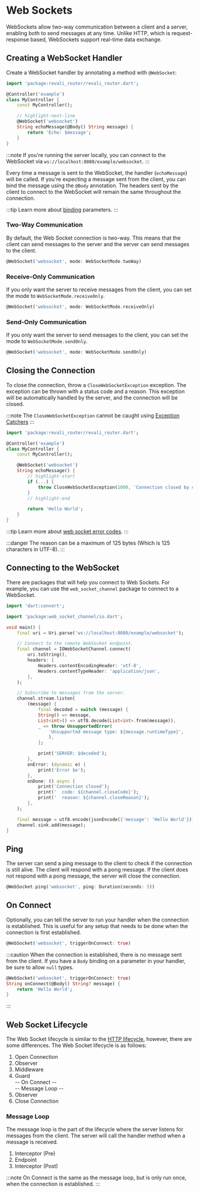 # Web Sockets

WebSockets allow two-way communication between a client and a server, enabling both to send messages at any time. Unlike HTTP, which is request-response based, WebSockets support real-time data exchange.

## Creating a WebSocket Handler

Create a WebSocket handler by annotating a method with `@WebSocket`:

```dart
import 'package:revali_router/revali_router.dart';

@Controller('example')
class MyController {
    const MyController();

    // highlight-next-line
    @WebSocket('websocket')
    String echoMessage(@Body() String message) {
        return 'Echo: $message';
    }
}
```

:::note
If you're running the server locally, you can connect to the WebSocket via `ws://localhost:8080/example/websocket`.
:::

Every time a message is sent to the WebSocket, the handler (`echoMessage`) will be called. If you're expecting a message sent from the client, you can bind the message using the `@Body` annotation. The headers sent by the client to connect to the WebSocket will remain the same throughout the connection.

:::tip
Learn more about [binding] parameters.
:::

### Two-Way Communication

By default, the Web Socket connection is two-way. This means that the client can send messages to the server and the server can send messages to the client.

```dart
@WebSocket('websocket', mode: WebSocketMode.twoWay)
```

### Receive-Only Communication

If you only want the server to receive messages from the client, you can set the mode to `WebSocketMode.receiveOnly`.

```dart
@WebSocket('websocket', mode: WebSocketMode.receiveOnly)
```

### Send-Only Communication

If you only want the server to send messages to the client, you can set the mode to `WebSocketMode.sendOnly`.

```dart
@WebSocket('websocket', mode: WebSocketMode.sendOnly)
```

## Closing the Connection

To close the connection, throw a `CloseWebSocketException` exception. The exception can be thrown with a status code and a reason. This exception will be automatically handled by the server, and the connection will be closed.

:::note
The `CloseWebSocketException` cannot be caught using [Exception Catchers][exception-catchers]
:::

```dart
import 'package:revali_router/revali_router.dart';

@Controller('example')
class MyController {
    const MyController();

    @WebSocket('websocket')
    String echoMessage() {
        // highlight-start
        if (...) {
            throw CloseWebSocketException(1000, 'Connection closed by client');
        }
        // highlight-end

        return 'Hello World';
    }
}
```

:::tip
Learn more about [web socket error codes][web-socket-error-codes].
:::

:::danger
The reason can be a maximum of 125 bytes (Which is 125 characters in UTF-8).
:::

## Connecting to the WebSocket

There are packages that will help you connect to Web Sockets. For example, you can use the `web_socket_channel` package to connect to a WebSocket.

```dart
import 'dart:convert';

import 'package:web_socket_channel/io.dart';

void main() {
    final uri = Uri.parse('ws://localhost:8080/example/websocket');

    // Connect to the remote WebSocket endpoint.
    final channel = IOWebSocketChannel.connect(
        uri.toString(),
        headers: {
            Headers.contentEncodingHeader: 'utf-8',
            Headers.contentTypeHeader: 'application/json',
        },
    );

    // Subscribe to messages from the server.
    channel.stream.listen(
        (message) {
            final decoded = switch (message) {
            String() => message,
            List<int>() => utf8.decode(List<int>.from(message)),
            _ => throw UnsupportedError(
                'Unsupported message type: ${message.runtimeType}',
                ),
            };

            print('SERVER: $decoded');
        },
        onError: (dynamic e) {
            print('Error $e');
        },
        onDone: () async {
            print('Connection closed');
            print('  code: ${channel.closeCode}');
            print('  reason: ${channel.closeReason}');
        },
    );

    final message = utf8.encode(jsonEncode({'message': 'Hello World'}));
    channel.sink.add(message);
}
```

## Ping

The server can send a ping message to the client to check if the connection is still alive. The client will respond with a pong message. If the client does not respond with a pong message, the server will close the connection.

```dart
@WebSocket.ping('websocket', ping: Duration(seconds: 5))
```

## On Connect

Optionally, you can tell the server to run your handler when the connection is established. This is useful for any setup that needs to be done when the connection is first established.

```dart
@WebSocket('websocket', triggerOnConnect: true)
```

:::caution
When the connection is established, there is no message sent from the client. If you have a `Body` binding on a parameter in your handler, be sure to allow `null` types.

```dart
@WebSocket('websocket', triggerOnConnect: true)
String onConnect(@Body() String? message) {
    return 'Hello World';
}
```

:::

## Web Socket Lifecycle

The Web Socket lifecycle is similar to the [HTTP lifecycle][lifecycle-order], however, there are some differences. The Web Socket lifecycle is as follows:

1. Open Connection
1. Observer
1. Middleware
1. Guard\
-- On Connect --\
-- Message Loop --
1. Observer
1. Close Connection

### Message Loop

The message loop is the part of the lifecycle where the server listens for messages from the client. The server will call the handler method when a message is received.

1. Interceptor (Pre)
1. Endpoint
1. Interceptor (Post)

:::note
On Connect is the same as the message loop, but is only run once, when the connection is established.
:::

[binding]: ../core/20-binding.md
[exception-catchers]: ../lifecycle-components/6-exception-catchers.md
[web-socket-error-codes]: https://developer.mozilla.org/en-US/docs/Web/API/CloseEvent/code
[lifecycle-order]:../lifecycle-components/index.md#lifecycle-order
